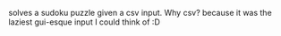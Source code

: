 solves a sudoku puzzle given a csv input. Why csv? because it was the laziest gui-esque input I could think of :D
